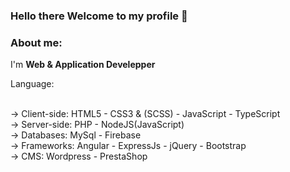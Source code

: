 ### Hello there Welcome to my profile 👋

<h3> About me:</h3>
I'm <b> Web & Application Develepper </b><br>

Language:<br><br>

-> Client-side:  HTML5 - CSS3 & (SCSS) - JavaScript - TypeScript <br>
-> Server-side: PHP - NodeJS(JavaScript) <br>
-> Databases: MySql - Firebase <br>
-> Frameworks: Angular - ExpressJs - jQuery - Bootstrap <br>
-> CMS: Wordpress - PrestaShop
<!--
**otmanebaraka/otmanebaraka** is a ✨ _special_ ✨ repository because its `README.md` (this file) appears on your GitHub profile.

Hello there Welcome to my profile


Here are some ideas to get you started:

- 🔭 I’m currently working on ...
- 🌱 I’m currently learning ...
- 👯 I’m looking to collaborate on ...
- 🤔 I’m looking for help with ...
- 💬 Ask me about ...
- 📫 How to reach me: ...
- 😄 Pronouns: ...
- ⚡ Fun fact: ...
-->

